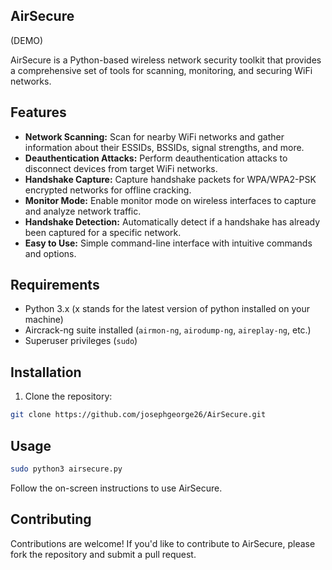 ## AirSecure
(DEMO)

AirSecure is a Python-based wireless network security toolkit that provides a comprehensive set of tools for scanning, monitoring, and securing WiFi networks.

## Features

- **Network Scanning:** Scan for nearby WiFi networks and gather information about their ESSIDs, BSSIDs, signal strengths, and more.
- **Deauthentication Attacks:** Perform deauthentication attacks to disconnect devices from target WiFi networks.
- **Handshake Capture:** Capture handshake packets for WPA/WPA2-PSK encrypted networks for offline cracking.
- **Monitor Mode:** Enable monitor mode on wireless interfaces to capture and analyze network traffic.
- **Handshake Detection:** Automatically detect if a handshake has already been captured for a specific network.
- **Easy to Use:** Simple command-line interface with intuitive commands and options.
## Requirements

- Python 3.x (x stands for the latest version of python installed on your machine)
- Aircrack-ng suite installed (`airmon-ng`, `airodump-ng`, `aireplay-ng`, etc.)
- Superuser privileges (`sudo`)
  
## Installation

1. Clone the repository:

```bash
git clone https://github.com/josephgeorge26/AirSecure.git
```

## Usage

```bash
sudo python3 airsecure.py
```

Follow the on-screen instructions to use AirSecure.

## Contributing

Contributions are welcome! If you'd like to contribute to AirSecure, please fork the repository and submit a pull request.
